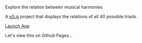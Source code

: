Explore the relation between musical harmonies

A [p5.js](http://p5js.org) project that displays the relations of all 40 possible triads.

[Launch App](./app/)

Let's view this on Github Pages...
